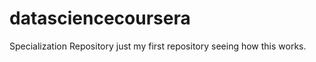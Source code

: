 datasciencecoursera
===================

Specialization Repository
just my first repository seeing how this works.
